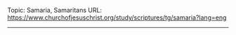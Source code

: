 Topic: Samaria, Samaritans
URL: https://www.churchofjesuschrist.org/study/scriptures/tg/samaria?lang=eng

---

